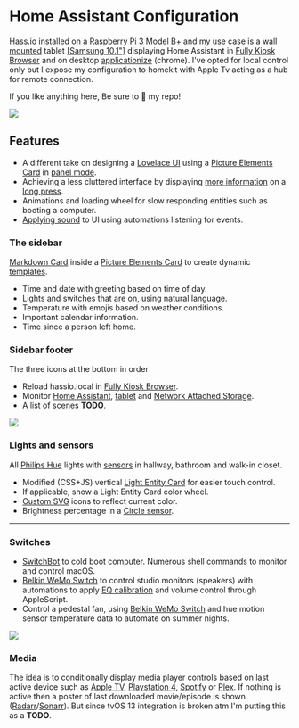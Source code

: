 # Home Assistant Configuration

[Hass.io](https://home-assistant.io/) installed on a [Raspberry Pi 3 Model B+](https://www.raspberrypi.org/products/raspberry-pi-3-model-b-plus/) and my use case is a [wall mounted](https://www.durable.eu/information-and-presentation/tablet-holder/wall-mounted-tablet-holder/tablet-holder-wall.html) tablet [[Samsung 10.1"]](https://www.samsung.com/us/mobile/tablets/galaxy-tab-a/galaxy-tab-a-10-1-2019-32gb-black-wi-fi-sm-t510nzkaxar/) displaying Home Assistant in [Fully Kiosk Browser](https://www.ozerov.de/fully-kiosk-browser/) and on desktop [applicationize](https://applicationize.me/) (chrome). I've opted for local control only but I expose my configuration to homekit with Apple Tv acting as a hub for remote connection. 

If you like anything here, Be sure to :star2: my repo!

<img src="https://github.com/matt8707/hass-config/blob/master/www/img/screen.png" />

## Features

  * A different take on designing a [Lovelace UI](https://www.home-assistant.io/lovelace/) using a [Picture Elements Card](https://www.home-assistant.io/lovelace/picture-elements/) in [panel mode](https://www.home-assistant.io/lovelace/views/#panel-mode).
  * Achieving a less cluttered interface by displaying [more information](https://github.com/thomasloven/hass-browser_mod#popup) on a [long press](https://www.home-assistant.io/lovelace/picture-elements/#hold_action). 
  * Animations and loading wheel for slow responding entities such as booting a computer.
  * [Applying sound](https://github.com/thomasloven/hass-browser_mod#media_player) to UI using automations listening for events.

### The sidebar

[Markdown Card](https://www.home-assistant.io/lovelace/markdown/) inside a [Picture Elements Card](https://www.home-assistant.io/lovelace/picture-elements/) to create dynamic [templates](https://www.home-assistant.io/docs/configuration/templating/).

  * Time and date with greeting based on time of day.
  * Lights and switches that are on, using natural language.
  * Temperature with emojis based on weather conditions.
  * Important calendar information.
  * Time since a person left home.

### Sidebar footer

The three icons at the bottom in order

  * Reload hassio.local in [Fully Kiosk Browser](https://www.ozerov.de/fully-kiosk-browser/).
  * Monitor [Home Assistant](https://home-assistant.io/), [tablet](https://www.samsung.com/us/mobile/tablets/galaxy-tab-a/galaxy-tab-a-10-1-2019-32gb-black-wi-fi-sm-t510nzkaxar/) and [Network Attached Storage](https://www.synology.com/products/DS918+).
  * A list of [scenes](https://www.home-assistant.io/integrations/scene/) **TODO**. 

<img src="https://github.com/matt8707/hass-config/blob/master/www/img/info.png" />

### Lights and sensors

All [Philips Hue](https://www2.meethue.com) lights with [sensors](https://www2.meethue.com/en-gb/p/hue-motion-sensor/8718696743171) in hallway, bathroom and walk-in closet.

  * Modified (CSS+JS) vertical [Light Entity Card](https://github.com/ljmerza/light-entity-card) for easier touch control. 
  * If applicable, show a Light Entity Card color wheel.
  * [Custom SVG](https://github.com/matt8707/hass-config/blob/master/www/custom-icons.html) icons to reflect current color.
  * Brightness percentage in a [Circle sensor](https://github.com/custom-cards/circle-sensor-card).
  ***
### Switches
  * [SwitchBot](https://www.switch-bot.com/bot) to cold boot computer. Numerous shell commands to monitor and control macOS.
  * [Belkin WeMo Switch](https://www.belkin.com/) to control studio monitors (speakers) with automations to apply [EQ calibration](https://www.sonarworks.com/reference) and volume control through AppleScript.
  * Control a pedestal fan, using [Belkin WeMo Switch](https://www.belkin.com/) and hue motion sensor temperature data to automate on summer nights.

<img src="https://github.com/matt8707/hass-config/blob/master/www/img/lights_switches.png" />

### Media

The idea is to conditionally display media player controls based on last active device such as [Apple TV](https://www.home-assistant.io/integrations/apple_tv/), [Playstation 4](https://www.home-assistant.io/integrations/ps4/), [Spotify](https://www.home-assistant.io/integrations/spotify/) or [Plex](https://www.home-assistant.io/integrations/plex/). If nothing is active then a poster of last downloaded movie/episode is shown ([Radarr](https://github.com/Radarr/Radarr)/[Sonarr](https://github.com/Sonarr/Sonarr)). But since tvOS 13 integration is broken atm I'm putting this as a **TODO**.
